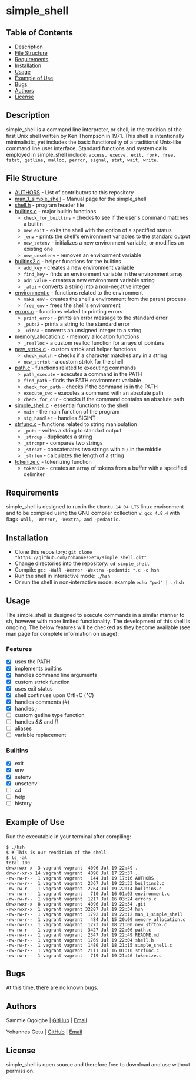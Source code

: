 # simple_shell

## Table of Contents

- [Description](#description)
- [File Structure](#file-structure)
- [Requirements](#requirements)
- [Installation](#installation)
- [Usage](#usage)
- [Example of Use](#example-of-use)
- [Bugs](#bugs)
- [Authors](#authors)
- [License](#license)

## Description

simple_shell is a command line interpreter, or shell, in the tradition of the first Unix shell written by Ken Thompson in 1971. This shell is intentionally minimalistic, yet includes the basic functionality of a traditional Unix-like command line user interface.
Standard functions and system calls employed in simple_shell include:
`access, execve, exit, fork, free, fstat, getline, malloc, perror, signal, stat, wait, write.`

## File Structure

- [AUTHORS](AUTHORS) - List of contributors to this repository
- [man_1_simple_shell](man_1_simple_shell) - Manual page for the simple_shell
- [shell.h](shell.h) - program header file
- [builtins.c](builtins.c) - major builtin functions
  - `check_for_builtins` - checks to see if the user's command matches a builtin
  - `new_exit` - exits the shell with the option of a specified status
  - `_env` - prints the shell's environment variables to the standard output
  - `new_setenv` - initializes a new environment variable, or modifies an existing one
  - `new_unsetenv` - removes an environment variable
- [builtins2.c](builtins2.c) - helper functions for the builtins
  - `add_key` - creates a new environment variable
  - `find_key` - finds an environment variable in the environment array
  - `add_value` - creates a new environment variable string
  - `_atoi` - converts a string into a non-negative integer
- [environment.c](environment.c) - functions related to the environment
  - `make_env` - creates the shell's environment from the parent process
  - `free_env` - frees the shell's environment
- [errors.c](errors.c) - functions related to printing errors
  - `print_error` - prints an error message to the standard error
  - `_puts2` - prints a string to the standard error
  - `_uitoa` - converts an unsigned integer to a string
- [memory_allocation.c](memory_allocation.c) - memory allocation functions
  - `_realloc` - a custom realloc function for arrays of pointers
- [new_strtok.c](new_strtok.c) - custom strtok and helper functions
  - `check_match` - checks if a character matches any in a string
  - `new_strtok` - a custom strtok for the shell
- [path.c](path.c) - functions related to executing commands
  - `path_execute` - executes a command in the PATH
  - `find_path` - finds the PATH environment variable
  - `check_for_path` - checks if the command is in the PATH
  - `execute_cwd` - executes a command with an absolute path
  - `check_for_dir` - checks if the command contains an absolute path
- [simple_shell.c](simple_shell.c) - essential functions to the shell
  - `main` - the main function of the program
  - `sig_handler` - handles SIGINT
- [strfunc.c](strfunc.c) - functions related to string manipulation
  - `_puts` - writes a string to standart output
  - `_strdup` - duplicates a string
  - `_strcmpr` - compares two strings
  - `_strcat` - concatenates two strings with a `/` in the middle
  - `_strlen` - calculates the length of a string
- [tokenize.c](tokenize.c) - tokenizing function
  - `tokenize` - creates an array of tokens from a buffer with a specified delimiter

## Requirements

simple_shell is designed to run in the `Ubuntu 14.04 LTS` linux environment and to be compiled using the GNU compiler collection v. `gcc 4.8.4` with flags`-Wall, -Werror, -Wextra, and -pedantic.`

## Installation

- Clone this repository: `git clone "https://github.com/YohannesGetu/simple_shell.git"`
- Change directories into the repository: `cd simple_shell`
- Compile: `gcc -Wall -Werror -Wextra -pedantic *.c -o hsh`
- Run the shell in interactive mode: `./hsh`
- Or run the shell in non-interactive mode: example `echo "pwd" | ./hsh`

## Usage

The simple_shell is designed to execute commands in a similar manner to sh, however with more limited functionality. The development of this shell is ongoing. The below features will be checked as they become available (see man page for complete information on usage):

### Features

- [x] uses the PATH
- [x] implements builtins
- [x] handles command line arguments
- [x] custom strtok function
- [x] uses exit status
- [x] shell continues upon Crtl+C (_^C_)
- [x] handles comments (#)
- [x] handles _;_
- [ ] custom getline type function
- [ ] handles _&&_ and _||_
- [ ] aliases
- [ ] variable replacement

### Builtins

- [x] exit
- [x] env
- [x] setenv
- [x] unsetenv
- [ ] cd
- [ ] help
- [ ] history

## Example of Use

Run the executable in your terminal after compiling:

```
$ ./hsh
$ # This is our rendition of the shell
$ ls -al
total 100
drwxrwxr-x  3 vagrant vagrant  4096 Jul 19 22:49 .
drwxr-xr-x 14 vagrant vagrant  4096 Jul 17 22:37 ..
-rw-rw-r--  1 vagrant vagrant   144 Jul 19 17:16 AUTHORS
-rw-rw-r--  1 vagrant vagrant  2367 Jul 19 22:33 builtins2.c
-rw-rw-r--  1 vagrant vagrant  2764 Jul 19 22:14 builtins.c
-rw-rw-r--  1 vagrant vagrant   710 Jul 16 01:03 environment.c
-rw-rw-r--  1 vagrant vagrant  1217 Jul 16 03:24 errors.c
drwxrwxr-x  8 vagrant vagrant  4096 Jul 19 22:34 .git
-rwxrwxr-x  1 vagrant vagrant 32287 Jul 19 22:34 hsh
-rw-rw-r--  1 vagrant vagrant  1792 Jul 19 22:12 man_1_simple_shell
-rw-rw-r--  1 vagrant vagrant   484 Jul 15 20:09 memory_allocation.c
-rw-rw-r--  1 vagrant vagrant  1273 Jul 18 21:00 new_strtok.c
-rw-rw-r--  1 vagrant vagrant  3427 Jul 19 22:06 path.c
-rw-rw-r--  1 vagrant vagrant  2347 Jul 19 22:49 README.md
-rw-rw-r--  1 vagrant vagrant  1769 Jul 19 22:04 shell.h
-rw-rw-r--  1 vagrant vagrant  1480 Jul 18 21:15 simple_shell.c
-rw-rw-r--  1 vagrant vagrant  2111 Jul 16 01:10 strfunc.c
-rw-rw-r--  1 vagrant vagrant   719 Jul 19 21:46 tokenize.c
```

## Bugs

At this time, there are no known bugs.

## Authors

Sammie Ogoigbe | [GitHub](https://github.com/ogoigbe12) | [Email](mailto:ogoigbe12@gmail.com>)

Yohannes Getu | [GitHub](https://github.com/YohannesGetu) | [Email](mailto:nede.evoli@gmail.com)

## License

simple_shell is open source and therefore free to download and use without permission.
